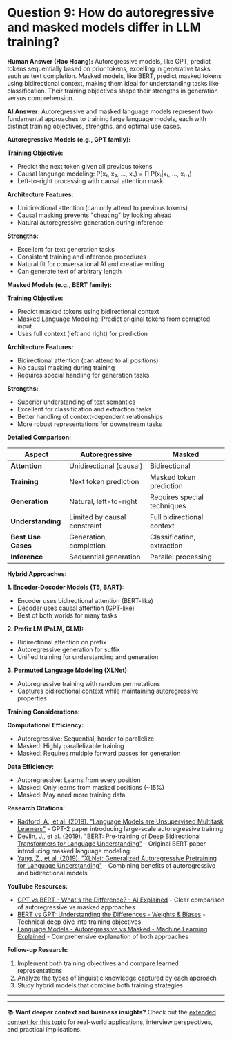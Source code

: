 # Question 9: How do autoregressive and masked models differ in LLM training?

**Human Answer (Hao Hoang):**
Autoregressive models, like GPT, predict tokens sequentially based on prior tokens, excelling in generative tasks such as text completion. Masked models, like BERT, predict masked tokens using bidirectional context, making them ideal for understanding tasks like classification. Their training objectives shape their strengths in generation versus comprehension.

**AI Answer:**
Autoregressive and masked language models represent two fundamental approaches to training large language models, each with distinct training objectives, strengths, and optimal use cases.

**Autoregressive Models (e.g., GPT family):**

**Training Objective:**
- Predict the next token given all previous tokens
- Causal language modeling: P(x₁, x₂, ..., xₙ) = ∏ P(xᵢ|x₁, ..., xᵢ₋₁)
- Left-to-right processing with causal attention mask

**Architecture Features:**
- Unidirectional attention (can only attend to previous tokens)
- Causal masking prevents "cheating" by looking ahead
- Natural autoregressive generation during inference

**Strengths:**
- Excellent for text generation tasks
- Consistent training and inference procedures
- Natural fit for conversational AI and creative writing
- Can generate text of arbitrary length

**Masked Models (e.g., BERT family):**

**Training Objective:**
- Predict masked tokens using bidirectional context
- Masked Language Modeling: Predict original tokens from corrupted input
- Uses full context (left and right) for prediction

**Architecture Features:**
- Bidirectional attention (can attend to all positions)
- No causal masking during training
- Requires special handling for generation tasks

**Strengths:**
- Superior understanding of text semantics
- Excellent for classification and extraction tasks
- Better handling of context-dependent relationships
- More robust representations for downstream tasks

**Detailed Comparison:**

| Aspect | Autoregressive | Masked |
|--------|---------------|---------|
| **Attention** | Unidirectional (causal) | Bidirectional |
| **Training** | Next token prediction | Masked token prediction |
| **Generation** | Natural, left-to-right | Requires special techniques |
| **Understanding** | Limited by causal constraint | Full bidirectional context |
| **Best Use Cases** | Generation, completion | Classification, extraction |
| **Inference** | Sequential generation | Parallel processing |

**Hybrid Approaches:**

**1. Encoder-Decoder Models (T5, BART):**
- Encoder uses bidirectional attention (BERT-like)
- Decoder uses causal attention (GPT-like)
- Best of both worlds for many tasks

**2. Prefix LM (PaLM, GLM):**
- Bidirectional attention on prefix
- Autoregressive generation for suffix
- Unified training for understanding and generation

**3. Permuted Language Modeling (XLNet):**
- Autoregressive training with random permutations
- Captures bidirectional context while maintaining autoregressive properties

**Training Considerations:**

**Computational Efficiency:**
- Autoregressive: Sequential, harder to parallelize
- Masked: Highly parallelizable training
- Masked: Requires multiple forward passes for generation

**Data Efficiency:**
- Autoregressive: Learns from every position
- Masked: Only learns from masked positions (~15%)
- Masked: May need more training data

**Research Citations:**
- [Radford, A., et al. (2019). "Language Models are Unsupervised Multitask Learners"](https://d4mucfpksywv.cloudfront.net/better-language-models/language_models_are_unsupervised_multitask_learners.pdf) - GPT-2 paper introducing large-scale autoregressive training
- [Devlin, J., et al. (2019). "BERT: Pre-training of Deep Bidirectional Transformers for Language Understanding"](https://arxiv.org/abs/1810.04805) - Original BERT paper introducing masked language modeling
- [Yang, Z., et al. (2019). "XLNet: Generalized Autoregressive Pretraining for Language Understanding"](https://arxiv.org/abs/1906.08237) - Combining benefits of autoregressive and bidirectional models

**YouTube Resources:**
- [GPT vs BERT - What's the Difference? - AI Explained](https://www.youtube.com/watch?v=UYPa347-DdE) - Clear comparison of autoregressive vs masked approaches
- [BERT vs GPT: Understanding the Differences - Weights & Biases](https://www.youtube.com/watch?v=t45S_MwAcOw) - Technical deep dive into training objectives
- [Language Models - Autoregressive vs Masked - Machine Learning Explained](https://www.youtube.com/watch?v=mqElG5QJWUg) - Comprehensive explanation of both approaches

**Follow-up Research:**
1. Implement both training objectives and compare learned representations
2. Analyze the types of linguistic knowledge captured by each approach
3. Study hybrid models that combine both training strategies

---

---

📚 **Want deeper context and business insights?** Check out the [extended context for this topic](content/09_autoregressive_vs_masked_context.md) for real-world applications, interview perspectives, and practical implications.